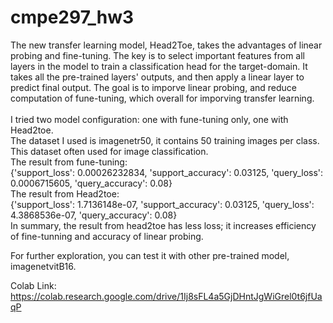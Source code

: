 # cmpe297_hw3

The new transfer learning model, Head2Toe, takes the advantages of linear probing and fine-tuning. The key is to select important features from all layers in the model to train a classification head for the target-domain. It takes all the pre-trained layers' outputs, and then apply a linear layer to predict final output. The goal is to imporve linear probing, and reduce computation of fune-tuning, which overall for imporving transfer learning.
</br>
</br>
I tried two model configuration: one with fune-tuning only, one with Head2toe. </br>
The dataset I used is imagenetr50, it contains 50 training images per class. This dataset often used for image classification. </br>
The result from fune-tuning: </br>
{'support_loss': 0.00026232834, 'support_accuracy': 0.03125, 'query_loss': 0.0006715605, 'query_accuracy': 0.08} </br>
The result from Head2toe: </br>
{'support_loss': 1.7136148e-07, 'support_accuracy': 0.03125, 'query_loss': 4.3868536e-07, 'query_accuracy': 0.08} </br>
In summary, the result from head2toe has less loss; it increases efficiency of fine-tunning and accuracy of linear probing.

For further exploration, you can test it with other pre-trained model, imagenetvitB16. </br>

Colab Link: https://colab.research.google.com/drive/1Ij8sFL4a5GjDHntJgWiGrel0t6jfUaqP
